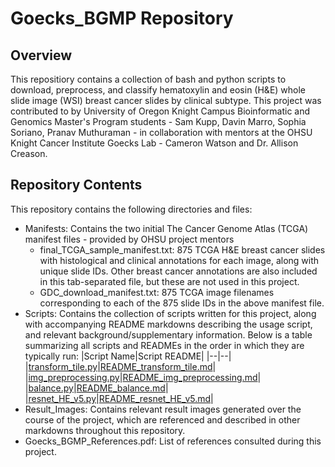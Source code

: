 # Goecks_BGMP Repository

## Overview

This repositiory contains a collection of bash and python scripts to download, preprocess, and classify hematoxylin and eosin (H&E) whole slide image (WSI) breast cancer slides by clinical subtype. This project was contributed to by University of Oregon Knight Campus Bioinformatic and Genomics Master's Program students - Sam Kupp, Davin Marro, Sophia Soriano, Pranav Muthuraman - in collaboration with mentors at the OHSU Knight Cancer Institute Goecks Lab - Cameron Watson and Dr. Allison Creason.

## Repository Contents

This repository contains the following directories and files:
* Manifests: Contains the two initial The Cancer Genome Atlas (TCGA) manifest files - provided by OHSU project mentors 
    * final_TCGA_sample_manifest.txt: 875 TCGA H&E breast cancer slides with histological and clinical annotations for each image, along with unique slide IDs. Other breast cancer annotations are also included in this tab-separated file, but these are not used in this project.
    * GDC_download_manifest.txt: 875 TCGA image filenames corresponding to each of the 875 slide IDs in the above manifest file.
* Scripts: Contains the collection of scripts written for this project, along with accompanying README markdowns describing the usage script, and relevant background/supplementary information. Below is a table summarizing all scripts and READMEs in the order in which they are typically run:
|Script Name|Script README|
|--|--|
|[transform_tile.py](Scripts/transform_tile.py)|[README_transform_tile.md](Scripts/README_transform_tile.md)|
|[img_preprocessing.py](Scripts/img_preprocessing.py)|[README_img_preprocessing.md](Scripts/README_img_preprocessing.md)|
|[balance.py](Scripts/balance.py)|[README_balance.md](Scripts/README_balance.md)|
|[resnet_HE_v5.py](Scripts/resnet_HE_v5.py)|[README_resnet_HE_v5.md](Scripts/README_resnet_HE_v5.md)|
* Result_Images: Contains relevant result images generated over the course of the project, which are referenced and described in other markdowns throughout this repository.
* Goecks_BGMP_References.pdf: List of references consulted during this project.
